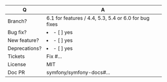 | Q             | A
| ------------- | ---
| Branch?       | 6.1 for features / 4.4, 5.3, 5.4 or 6.0 for bug fixes <!-- see below -->
| Bug fix?      | <li>- [ ] yes</li>
| New feature?  | <li>- [ ] yes</li> <!-- please update src/**/CHANGELOG.md files -->
| Deprecations? | <li>- [ ] yes</li> <!-- please update UPGRADE-*.md and src/**/CHANGELOG.md files -->
| Tickets       | Fix #... <!-- prefix each issue number with "Fix #", no need to create an issue if none exist, explain below instead -->
| License       | MIT
| Doc PR        | symfony/symfony-docs#... <!-- required for new features -->
<!--
Replace this notice by a short README for your feature/bugfix.
This will help reviewers and should be a good start for the documentation.

Additionally (see https://symfony.com/releases):
 - Always add tests and ensure they pass.
 - Bug fixes must be submitted against the lowest maintained branch where they apply
   (lowest branches are regularly merged to upper ones so they get the fixes too.)
 - Features and deprecations must be submitted against branch 5.x.
 - Changelog entry should follow https://symfony.com/doc/current/contributing/code/conventions.html#writing-a-changelog-entry
 - Never break backward compatibility (see https://symfony.com/bc).
-->
